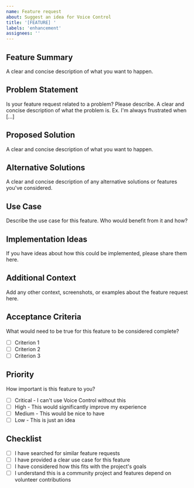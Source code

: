 ```yaml
---
name: Feature request
about: Suggest an idea for Voice Control
title: '[FEATURE] '
labels: 'enhancement'
assignees: ''
---
```


## Feature Summary
A clear and concise description of what you want to happen.

## Problem Statement
Is your feature request related to a problem? Please describe.
A clear and concise description of what the problem is. Ex. I'm always frustrated when [...]

## Proposed Solution
A clear and concise description of what you want to happen.

## Alternative Solutions
A clear and concise description of any alternative solutions or features you've considered.

## Use Case
Describe the use case for this feature. Who would benefit from it and how?

## Implementation Ideas
If you have ideas about how this could be implemented, please share them here.

## Additional Context
Add any other context, screenshots, or examples about the feature request here.

## Acceptance Criteria
What would need to be true for this feature to be considered complete?

- [ ] Criterion 1
- [ ] Criterion 2
- [ ] Criterion 3

## Priority
How important is this feature to you?

- [ ] Critical - I can't use Voice Control without this
- [ ] High - This would significantly improve my experience
- [ ] Medium - This would be nice to have
- [ ] Low - This is just an idea

## Checklist
- [ ] I have searched for similar feature requests
- [ ] I have provided a clear use case for this feature
- [ ] I have considered how this fits with the project's goals
- [ ] I understand this is a community project and features depend on volunteer contributions